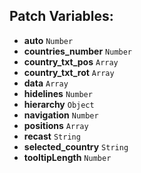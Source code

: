 ## Patch Variables:

* __auto__ ```Number```
* __countries_number__ ```Number```
* __country_txt_pos__ ```Array```
* __country_txt_rot__ ```Array```
* __data__ ```Array```
* __hidelines__ ```Number```
* __hierarchy__ ```Object```
* __navigation__ ```Number```
* __positions__ ```Array```
* __recast__ ```String```
* __selected_country__ ```String```
* __tooltipLength__ ```Number```

